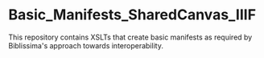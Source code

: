Basic_Manifests_SharedCanvas_IIIF
=================================
This repository contains XSLTs that create basic manifests as required by Biblissima's approach towards interoperability. 
